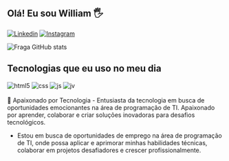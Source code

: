 ## Olá! Eu sou William 🖐️


[![Linkedin](https://img.shields.io/badge/LinkedIn-0077B5?style=for-the-badge&logo=linkedin&logoColor=white)](https://www.linkedin.com/in/william-santos-427117217/)
[![Instagram](https://img.shields.io/badge/Instagram-E4405F?style=for-the-badge&logo=instagram&logoColor=white)](https://instagram.com/wL.santos17)



![Fraga GitHub stats](https://github-readme-stats.vercel.app/api?username=willim-DEV&show_icons=true&theme=dracula&count_private=true)

## Tecnologias que eu uso no meu dia

<div style="display: inline_block">
  
  <img align="center" alt="html5" src="https://img.shields.io/badge/HTML5-E34F26?style=for-the-badge&logo=html5&logoColor=white" />
  <img align="center" alt="css" src="https://img.shields.io/badge/CSS3-1572B6?style=for-the-badge&logo=css3&logoColor=white" />
  <img align="center" alt="js" src="https://img.shields.io/badge/JavaScript-F7DF1E?style=for-the-badge&logo=javascript&logoColor=black" />
   <img align="center" alt="jv" src="https://img.shields.io/badge/Java-ED8B00?style=for-the-badge&logo=openjdk&logoColor=white" />

</div><br/>
🚀 Apaixonado por Tecnologia
- Entusiasta da tecnologia em busca de oportunidades emocionantes na área de programação de TI. Apaixonado por aprender, colaborar e criar soluções inovadoras para desafios tecnológicos.
  
- Estou em busca de oportunidades de emprego na área de programação de TI, onde possa aplicar e aprimorar minhas habilidades técnicas, colaborar em projetos desafiadores e crescer profissionalmente. 
